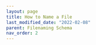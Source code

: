 ```yaml
---
layout: page
title: How to Name a File
last_modified_date: "2022-02-08"
parent: Filenaming Schema
nav_order: 2
---
```

